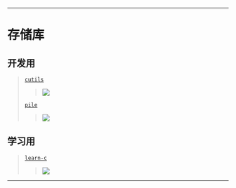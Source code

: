 ------

# 存储库

## 开发用
  > [`cutils`](https://github.com/PrairieFire2b/cutils)
  > > <img src="https://github-readme-stats.vercel.app/api/pin/?username=PrairieFire2b&repo=cutils">
  >
  > [`pile`](https://github.com/PrairieFire2b/pile)
  > > <img src="https://github-readme-stats.vercel.app/api/pin/?username=PrairieFire2b&repo=pile">

## 学习用
  > [`learn-c`](https://github.com/PrairieFire2b/learn-c/)
  > > <img src="https://github-readme-stats.vercel.app/api/pin/?username=PrairieFire2b&repo=learn-c">

------
